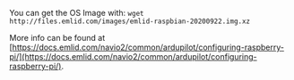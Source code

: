 You can get the OS Image with:
`wget http://files.emlid.com/images/emlid-raspbian-20200922.img.xz`

More info can be found at [https://docs.emlid.com/navio2/common/ardupilot/configuring-raspberry-pi/](https://docs.emlid.com/navio2/common/ardupilot/configuring-raspberry-pi/).
